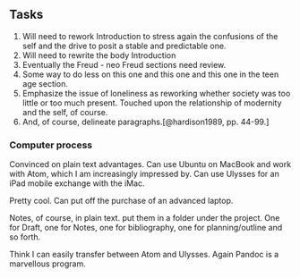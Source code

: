 ## Tasks

1. Will need to rework Introduction to stress again the confusions of the self and the drive to posit a stable and predictable one.
2. Will need to rewrite the body Introduction
3. Eventually the Freud - neo Freud sections need review.
4. Some way to do less on this one and this one and this one in the teen age section.
5. Emphasize the issue of loneliness as reworking whether society was too little or too much present. Touched upon the relationship of modernity and the self, of course.
5. And, of course, delineate paragraphs.[@hardison1989, pp. 44-99.]

### Computer process

Convinced on plain text advantages. Can use Ubuntu on MacBook and work with Atom, which I am increasingly impressed by. Can use Ulysses for an iPad mobile exchange with the iMac.

Pretty cool. Can put off the purchase of an advanced laptop.

Notes, of course, in plain text. put them in a folder under the project. One for Draft, one for Notes, one for bibliography, one for planning/outline and so forth.

Think I can easily transfer between Atom and Ulysses. Again Pandoc is a marvellous program.

